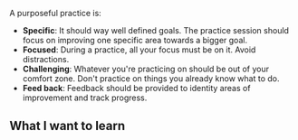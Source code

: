 A purposeful practice is: 
- **Specific**: It should way well defined goals. The practice session should focus on improving one specific area towards a bigger goal.
- **Focused**: During a practice, all your focus must be on it. Avoid distractions.
- **Challenging**: Whatever you're practicing on should be out of your comfort zone. Don't practice on things you already know what to do.
- **Feed back**: Feedback should be provided to identity areas of improvement and track progress.

## What I want to learn


